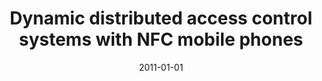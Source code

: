 ---
abstract: ''
authors:
- Johannes Ullmann
date: '2011-01-01'
featured: false
links:
- name: Publik
  url: https://publik.tuwien.ac.at/showentry.php?ID=206011&lang=1
publication_types:
- '7'
publishDate: '2011-01-01'
title: Dynamic distributed access control systems with NFC mobile phones
url_pdf: ''
---